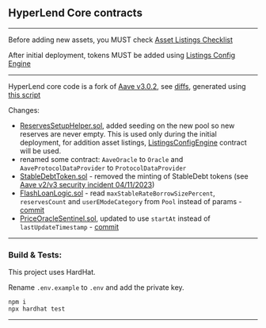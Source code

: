 ## HyperLend Core contracts

---

Before adding new assets, you MUST check [Asset Listings Checklist](https://github.com/hyperlendx/hyperlend-security/blob/master/checklists/asset-listing.md)

After initial deployment, tokens MUST be added using [Listings Config Engine](https://github.com/hyperlendx/listings-config-engine)

---

HyperLend core code is a fork of [Aave v3.0.2](https://github.com/aave/aave-v3-core), see [diffs](https://gist.github.com/fbslo/ce4d5e6ece9287ce73296c78f5804b6c), generated using [this script](https://github.com/hyperlendx/code-diff-check/)

Changes:
- [ReservesSetupHelper.sol](https://github.com/hyperlendx/hyperlend-core/blob/master/contracts/deployments/ReservesSetupHelper.sol), added seeding on the new pool so new reserves are never empty. This is used only during the initial deployment, for addition asset listings, [ListingsConfigEngine](https://github.com/hyperlendx/listings-config-engine) contract will be used.
- renamed some contract: `AaveOracle` to `Oracle` and `AaveProtocolDataProvider` to `ProtocolDataProvider`
- [StableDebtToken.sol](https://github.com/hyperlendx/hyperlend-core/blob/master/contracts/protocol/tokenization/StableDebtToken.sol#L133) - removed the minting of StableDebt tokens (see [Aave v2/v3 security incident 04/11/2023](https://governance.aave.com/t/aave-v2-v3-security-incident-04-11-2023/15335))
- [FlashLoanLogic.sol](https://github.com/hyperlendx/hyperlend-core/blob/d6bd9cb6ef68a3fb5b63e6737c888f0e3470a444/contracts/protocol/libraries/logic/FlashLoanLogic.sol#L151) - read `maxStableRateBorrowSizePercent`, `reservesCount` and `userEModeCategory` from `Pool` instead of params - [commit](https://github.com/hyperlendx/hyperlend-core/commit/d6bd9cb6ef68a3fb5b63e6737c888f0e3470a444)
- [PriceOracleSentinel.sol](https://github.com/hyperlendx/hyperlend-core/blob/master/contracts/protocol/configuration/PriceOracleSentinel.sol#L72), updated to use `startAt` instead of `lastUpdateTimestamp` - [commit](https://github.com/hyperlendx/hyperlend-core/commit/d6bd9cb6ef68a3fb5b63e6737c888f0e3470a444)

---

### Build & Tests:

This project uses HardHat.

Rename `.env.example` to `.env` and add the private key.

```
npm i
npx hardhat test
```

---

